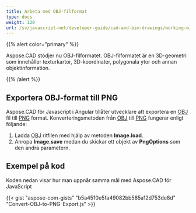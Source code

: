 ```yaml
---
title: Arbeta med OBJ-filformat
type: docs
weight: 120
url: /sv/javascript-net/developer-guide/cad-and-bim-drawings/working-with-obj-file-format/
---
```


{{% alert color="primary" %}}

Aspose.CAD stödjer nu OBJ-filformatet. OBJ-filformatet är en 3D-geometri som innehåller texturkartor, 3D-koordinater, polygonala ytor och annan objektinformation.

{{% /alert %}}

## **Exportera OBJ-format till PNG**

Aspose.CAD för Javascript i Angular tillåter utvecklare att exportera en [OBJ](https://docs.fileformat.com/3d/obj/) fil till [PNG](https://docs.fileformat.com/image/png/) format.
Konverteringsmetoden från [OBJ](https://docs.fileformat.com/3d/obj/) till [PNG](https://docs.fileformat.com/image/png/) fungerar enligt följande:

1. Ladda [OBJ](https://docs.fileformat.com/3d/obj/) ritfilen med hjälp av metoden **Image.load**.
1. Anropa **Image.save** medan du skickar ett objekt av **PngOptions** som den andra parametern.

## Exempel på kod

Koden nedan visar hur man uppnår samma mål med Aspose.CAD för JavaScript

{{< gist "aspose-com-gists" "b5a4510e5fa49082bb585a12d753de8d" "Convert-OBJ-to-PNG-Export.js" >}}
